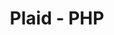 ---
title: "Plaid - PHP"
description: "For a project at Analog Republic we needed to integrate with the Plaid API, there wasn't a PHP SDK available so I wrapped up the functionality we needed into a small package."
link: "https://github.com/CraigChilds94/plaid-php"
editable: true
---